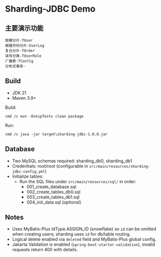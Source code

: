 # Sharding-JDBC Demo

## 主要演示功能

    取模分片-TUser
    根据月份分片-UserLog
    复合分片-TOrder
    读写分离-TUserRole
    广播表-TConfig
    分布式事务-

## Build
    
- JDK 21
- Maven 3.9+

Build:

```
cmd /c mvn -DskipTests clean package
```

Run:

```
cmd /c java -jar target\sharding-jdbc-1.0.0.jar
```

## Database

- Two MySQL schemas required: sharding_db0, sharding_db1
- Credentials: root/root (configurable in `src/main/resources/sharding-jdbc-config.yml`)
- Initialize tables:
  - Run the SQL files under `src/main/resources/sql/` in order:
    - 001_create_database.sql
    - 002_create_tables_db0.sql
    - 003_create_tables_db1.sql
    - 004_init_data.sql (optional)

## Notes

- Uses MyBatis-Plus IdType.ASSIGN_ID (snowflake) so `id` can be omitted when creating users; sharding uses `id` for db/table routing.
- Logical delete enabled via `deleted` field and MyBatis-Plus global config.
- Jakarta Validation is enabled (`spring-boot-starter-validation`), invalid requests return 400 with details.



